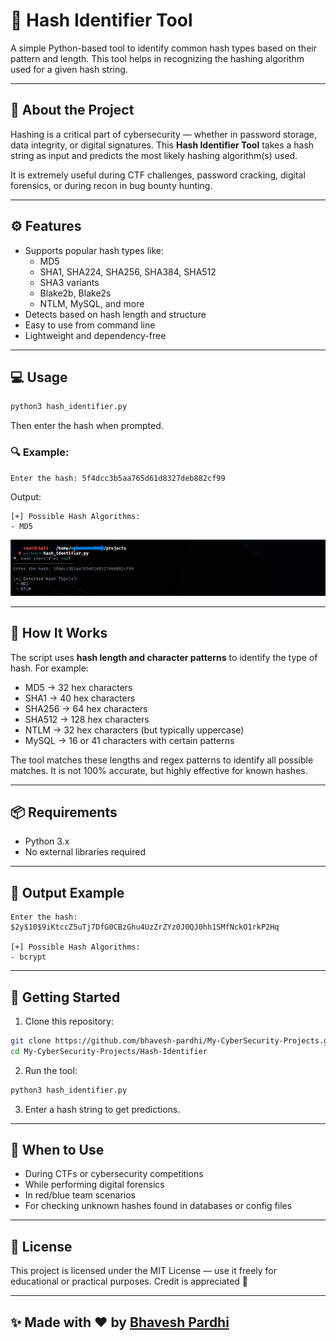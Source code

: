 

# 🔐 Hash Identifier Tool

A simple Python-based tool to identify common hash types based on their pattern and length. This tool helps in recognizing the hashing algorithm used for a given hash string.

---

## 📌 About the Project

Hashing is a critical part of cybersecurity — whether in password storage, data integrity, or digital signatures. This **Hash Identifier Tool** takes a hash string as input and predicts the most likely hashing algorithm(s) used.

It is extremely useful during CTF challenges, password cracking, digital forensics, or during recon in bug bounty hunting.

---

## ⚙️ Features

- Supports popular hash types like:
  - MD5
  - SHA1, SHA224, SHA256, SHA384, SHA512
  - SHA3 variants
  - Blake2b, Blake2s
  - NTLM, MySQL, and more
- Detects based on hash length and structure
- Easy to use from command line
- Lightweight and dependency-free

---

## 💻 Usage

```bash
python3 hash_identifier.py
````

Then enter the hash when prompted.

### 🔍 Example:

```bash
Enter the hash: 5f4dcc3b5aa765d61d8327deb882cf99
```

Output:

```
[+] Possible Hash Algorithms:
- MD5
```

![hash identifier](hash-identifier.png)


---

## 🧠 How It Works

The script uses **hash length and character patterns** to identify the type of hash. For example:

* MD5 → 32 hex characters
* SHA1 → 40 hex characters
* SHA256 → 64 hex characters
* SHA512 → 128 hex characters
* NTLM → 32 hex characters (but typically uppercase)
* MySQL → 16 or 41 characters with certain patterns

The tool matches these lengths and regex patterns to identify all possible matches. It is not 100% accurate, but highly effective for known hashes.

---

## 📦 Requirements

* Python 3.x
* No external libraries required

---

## 📂 Output Example

```text
Enter the hash: $2y$10$9iKtccZ5uTj7DfG0CBzGhu4UzZrZYz0J0QJ0hh1SMfNckO1rkP2Hq

[+] Possible Hash Algorithms:
- bcrypt
```

---

## 🏁 Getting Started

1. Clone this repository:

```bash
git clone https://github.com/bhavesh-pardhi/My-CyberSecurity-Projects.git
cd My-CyberSecurity-Projects/Hash-Identifier
```

2. Run the tool:

```bash
python3 hash_identifier.py
```

3. Enter a hash string to get predictions.

---

## 🎯 When to Use

* During CTFs or cybersecurity competitions
* While performing digital forensics
* In red/blue team scenarios
* For checking unknown hashes found in databases or config files

---

## 📜 License

This project is licensed under the MIT License — use it freely for educational or practical purposes. Credit is appreciated 🙌

---

## ✨ Made with ❤️ by [Bhavesh Pardhi](https://github.com/bhavesh-pardhi)
